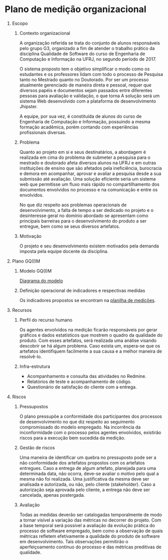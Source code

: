 # Plano de medição organizacional

1. Escopo

   1. Contexto organizacional
   
         A organização referida se trata do conjunto de alunos responsáveis pelo grupo G3, organizado a fim de atender o trabalho prático da disciplina Qualidade de Software do curso de Engenharia de Computação e Informação na UFRJ, no segundo período de 2017. 

        O sistema proposto tem o objetivo simplificar o modo como os estudantes e os professores lidam com todo o processo de Pesquisa tanto no Mestrado quanto no Doutorado. Por ser um processo atualmente gerenciado de maneira direta e pessoal, requer que diversos papéis e documentos sejam passados entre diferentes pessoas para avaliação e validação, o que torna A solução será um sistema Web desenvolvido com a plataforma de desenvolvimento Jhipster.

        A equipe, por sua vez, é constituída de alunos do curso de Engenharia de Computação e Informação, possuindo a mesma formação acadêmica, porém contando com experiências profissionais diversas.


   2. Problema
   
         Quanto ao projeto em si e seus destinatários, a abordagem é realizada em cima do problema de submeter a pesquisa para o mestrado e doutorado afeta diversos alunos na UFRJ e em outras instituições de ensino que são afetados pela ineficiência, burocracia e demora em acompanhar, aprovar e avaliar a pesquisa desde a sua submissão até avaliação. Uma solução eficiente seria um sistema web que permitisse um fluxo mais rápido no compartilhamento dos documentos envolvidos no processo e na comunicação e entre os envolvidos.
        
        No que diz respeito aos problemas operacionais de desenvolvimento, a  falta de tempo a ser dedicado no projeto e o desinteresse geral no domínio abordado se apresentam como principais barreiras para o desenvolvimento do produto  a ser entregue, bem como se seus diversos artefatos.


   3. Motivação

        O projeto e seu desenvolvimento existem motivados pela demanda imposta pela equipe docente da disciplina.

2. Plano GQ(I)M

   1. Modelo GQ(I)M
        
        [Diagrama do modelo](https://drive.google.com/a/poli.ufrj.br/file/d/0Bx6YCTg5hLKVQzl0QUprcFhyQ00/view?usp=sharing)

   2. Definição operacional de indicadores e respectivas medidas

        Os indicadores propostos se encontram na [planilha de medicões](https://docs.google.com/a/poli.ufrj.br/spreadsheets/d/1zJ26MskGE87uit8OgGvDgxTuLT0m9gcfpACok17qtAU/edit?usp=sharing).

  3. Recursos
      1. Perfil do recurso humano
        
            Os agentes envolvidos na medição ficarão responsáveis por gerar gráficos e dados estatísticos que mostrem o quadro da qualidade do produto. Com esses artefatos, será realizada uma análise visando descobrir se há algum problema. Caso exista um, espera-se que os artefatos identifiquem facilmente a sua causa e a melhor maneira de resolvê-lo.
            
      2. Infra-estrutura
        
            * Acompanhamento e consulta das atividades no Redmine.
            * Relatórios de teste e acompanhamento de código.
            * Questionário de satisfação do cliente com a entrega.

  4. Riscos
     1. Pressupostos
            
           O plano pressupõe a conformidade dos participantes dos processos de desenvolvimento no que diz respeito ao seguimento compromissado do modelo empregado. Na incorrência da inconformidade com o processo pelos agentes envolvidos, existirão riscos para a execução bem sucedida da medição.

      2. Gestão de riscos
      
           Uma maneira de identificar um quebra no pressuposto pode ser a não conformidade dos artefatos propostos com os artefatos entregues. Caso a entrega de algum artefato, planejada para uma determinada data, não ocorra, deve-se avaliar o motivo pelo qual a mesma não foi realizada. Uma justificativa da mesma deve ser analisada e autorizada, ou não, pelo cliente (stakeholder). Caso a autorização seja aprovada pelo cliente, a entrega não deve ser cancelada, apenas postergada.

     3. Avaliação
     
           Todas as medidas deverão ser catalogadas temporalmente de modo a tornar visível a variação das métricas no decorrer do projeto. Com a base temporal será possível a avaliação da evolução prática do processo de software empregado, bem como a observação de quais métricas refletem efetivamente a qualidade do produto de software em desenvolvimento. Tais observações permitirão o aperfeiçoamento contínuo do processo e das métricas preditivas de qualidade.
